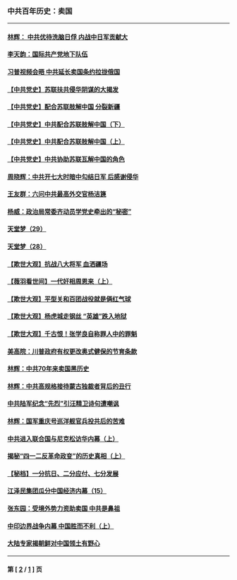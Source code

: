 ### 中共百年历史：卖国
---
#### [林辉： 中共优待洗脑日俘 内战中日军贡献大](../../pages/nf1176117/n13624644.md?02270430) 
#### [李天韵：国际共产党地下队伍](../../pages/nf1176117/n13611808.md?02270430) 
#### [习普视频会晤 中共延长卖国条约拉拢俄国](../../pages/nf1176117/n13060971.md?02270430) 
#### [【中共党史】苏联扶共侵华阴谋的大揭发](../../pages/nf1176117/n13056050.md?02270430) 
#### [【中共党史】配合苏联肢解中国 分裂新疆](../../pages/nf1176117/n13040700.md?02270430) 
#### [【中共党史】中共配合苏联肢解中国（下）](../../pages/nf1176117/n13035660.md?02270430) 
#### [【中共党史】中共配合苏联肢解中国（上）](../../pages/nf1176117/n13030262.md?02270430) 
#### [【中共党史】中共协助苏联瓦解中国的角色](../../pages/nf1176117/n13018109.md?02270430) 
#### [周晓辉：中共开七大时暗中勾结日军 后感谢侵华](../../pages/nf1176117/n12921960.md?02270430) 
#### [王友群：六问中共最高外交官杨洁篪](../../pages/nf1176117/n12836495.md?02270430) 
#### [杨威：政治局常委齐动员学党史牵出的“秘密”](../../pages/nf1176117/n12764642.md?02270430) 
#### [天堂梦（29）](../../pages/nf1176117/n12408465.md?02270430) 
#### [天堂梦（28）](../../pages/nf1176117/n12408309.md?02270430) 
#### [【欺世大观】抗战八大将军 血洒疆场](../../pages/nf1176117/n12357044.md?02270430) 
#### [【薇羽看世间】一代奸相周恩来（上）](../../pages/nf1176117/n12401109.md?02270430) 
#### [【欺世大观】平型关和百团战役就是俩红气球](../../pages/nf1176117/n12359157.md?02270430) 
#### [【欺世大观】杨虎城走钢丝 “英雄”跌入地狱](../../pages/nf1176117/n12358840.md?02270430) 
#### [【欺世大观】千古恨！张学良自称罪人中的罪魁](../../pages/nf1176117/n12358629.md?02270430) 
#### [美高院：川普政府有权更改奥式健保的节育条款](../../pages/nf1176117/n12242171.md?02270430) 
#### [林辉：中共70年来卖国黑历史](../../pages/nf1176117/n11552181.md?02270430) 
#### [林辉：中共高规格接待蒙古独裁者背后的丑行](../../pages/nf1176117/n11225005.md?02270430) 
#### [中共陆军纪念“先烈”引汪精卫诗句遭嘲讽](../../pages/nf1176117/n11153345.md?02270430) 
#### [林辉：国军重庆号巡洋舰官兵投共后的苦难](../../pages/nf1176117/n10997801.md?02270430) 
#### [中共进入联合国与尼克松访华内幕（上）](../../pages/nf1176117/n10138788.md?02270430) 
#### [揭秘“四一二反革命政变”的历史真相（上）](../../pages/nf1176117/n9996650.md?02270430) 
#### [【秘档】一分抗日、二分应付、七分发展](../../pages/nf1176117/n9331484.md?02270430) 
#### [江泽民集团瓜分中国经济内幕（15）](../../pages/nf1176117/n9268584.md?02270430) 
#### [张东园：受境外势力资助卖国 中共是鼻祖](../../pages/nf1176117/n9272480.md?02270430) 
#### [中印边界战争内幕 中国胜而不利（上）](../../pages/nf1176117/n9252458.md?02270430) 
#### [大陆专家揭朝鲜对中国领土有野心](../../pages/nf1176117/n9074056.md?02270430) 

---
#### 第 [ [2](./2.md?02270430) / [1](./1.md?02270430) ] 页
